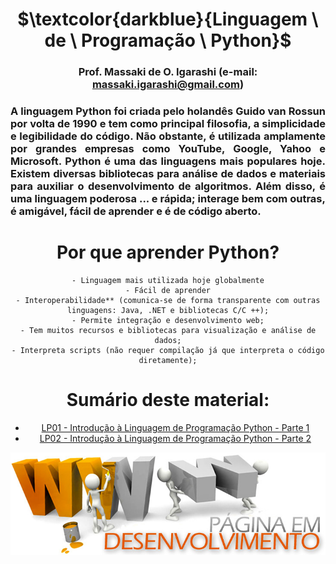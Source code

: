 <div align="center">
	
# $\textcolor{darkblue}{Linguagem \ de \ Programação \ Python}$
### Prof. Massaki de O. Igarashi (e-mail: massaki.igarashi@gmail.com)

<div align="justify">
	
### A linguagem Python foi criada pelo holandês Guido van Rossun por volta de 1990 e tem como principal filosofia, a simplicidade e legibilidade do código. Não obstante, é utilizada amplamente por grandes empresas como YouTube, Google, Yahoo e Microsoft. Python é uma das linguagens mais populares hoje. Existem diversas bibliotecas para análise de dados e materiais para auxiliar o desenvolvimento de algoritmos. Além disso, é uma linguagem poderosa ... e rápida; interage bem com outras, é amigável, fácil de aprender e é de código aberto.

</div>   

# **Por que aprender Python?**
	- Linguagem mais utilizada hoje globalmente
	- Fácil de aprender
	- Interoperabilidade** (comunica-se de forma transparente com outras linguagens: Java, .NET e bibliotecas C/C ++);
	- Permite integração e desenvolvimento web;
	- Tem muitos recursos e bibliotecas para visualização e análise de dados;
	- Interpreta scripts (não requer compilação já que interpreta o código diretamente);

# **Sumário deste material:**
- [LP01 - Introdução à Linguagem de Programação Python - Parte 1](https://github.com/igarashimassaki/LinguagemPython/blob/main/LP01_INTRODU%C3%87%C3%83O_%C3%80_LINGUAGEM_DE_PROGRAMA%C3%87%C3%83O_PYTHON.ipynb)
- [LP02 - Introdução à Linguagem de Programação Python - Parte 2](https://github.com/igarashimassaki/LinguagemPython/blob/main/LP02_INTRODU%C3%87%C3%83O_%C3%80_LINGUAGEM_DE_PROGRAMA%C3%87%C3%83O_PYTHON.ipynb)

![IMAGEM1](https://github.com/igarashimassaki/LinguagemPython/blob/main/desenvolvimento.jpg)
